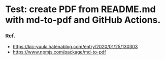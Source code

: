 # Test: create PDF from README.md with md-to-pdf and GitHub Actions.

### Ref.
- https://kic-yuuki.hatenablog.com/entry/2020/01/25/130303
- https://www.npmjs.com/package/md-to-pdf
